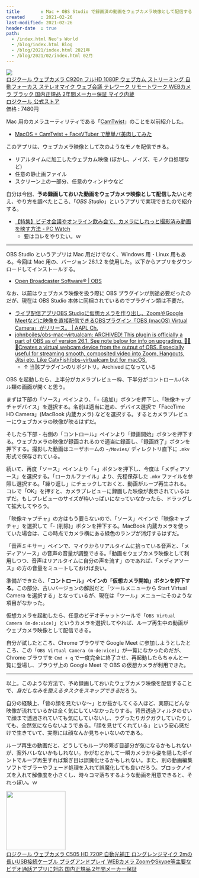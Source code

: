 ```yaml
---
title        : Mac + OBS Studio で録画済の動画をウェブカメラ映像として配信する
created      : 2021-02-26
last-modified: 2021-02-26
header-date  : true
path:
  - /index.html Neo's World
  - /blog/index.html Blog
  - /blog/2021/index.html 2021年
  - /blog/2021/02/index.html 02月
---
```


<div class="ad-rakuten">
  <div class="ad-rakuten-image">
    <a href="https://hb.afl.rakuten.co.jp/hgc/g00tpxd2.waxyc907.g00tpxd2.waxyd071/?pc=https%3A%2F%2Fitem.rakuten.co.jp%2Flogicool%2Fc920n%2F&amp;m=http%3A%2F%2Fm.rakuten.co.jp%2Flogicool%2Fi%2F10000181%2F">
      <img src="https://thumbnail.image.rakuten.co.jp/@0_mall/logicool/cabinet/prd/webcam/c920n/c920n_01r.jpg?_ex=128x128">
    </a>
  </div>
  <div class="ad-rakuten-info">
    <div class="ad-rakuten-title">
      <a href="https://hb.afl.rakuten.co.jp/hgc/g00tpxd2.waxyc907.g00tpxd2.waxyd071/?pc=https%3A%2F%2Fitem.rakuten.co.jp%2Flogicool%2Fc920n%2F&amp;m=http%3A%2F%2Fm.rakuten.co.jp%2Flogicool%2Fi%2F10000181%2F">ロジクール ウェブカメラ C920n フルHD 1080P ウェブカム ストリーミング 自動フォーカス ステレオマイク ウェブ会議 テレワーク リモートワーク WEBカメラ ブラック 国内正規品 2年間メーカー保証 マイク内蔵</a>
    </div>
    <div class="ad-rakuten-shop">
      <a href="https://hb.afl.rakuten.co.jp/hgc/g00tpxd2.waxyc907.g00tpxd2.waxyd071/?pc=https%3A%2F%2Fwww.rakuten.co.jp%2Flogicool%2F&amp;m=http%3A%2F%2Fm.rakuten.co.jp%2Flogicool%2F">ロジクール 公式ストア</a>
    </div>
    <div class="ad-rakuten-price">価格 : 7480円</div>
  </div>
</div>

Mac 用のカメラユーティリティである「[CamTwist](http://camtwiststudio.com/)」のことを以前紹介した。

- [MacOS + CamTwist + FaceVTuber で簡単バ美肉してみた](/blog/2020/05/16-02.html)

このアプリは、ウェブカメラ映像として次のようなモノを配信できる。

- リアルタイムに加工したウェブカム映像 (ぼかし、ノイズ、モノクロ処理など)
- 任意の静止画ファイル
- スクリーン上の一部分、任意のウィンドウなど

自分は今回、**予め録画しておいた動画をウェブカメラ映像として配信したい**と考え、やり方を調べたところ、「*OBS Studio*」というアプリで実現できたので紹介する。

- [【特集】ビデオ会議やオンライン飲み会で、カメラにしれっと撮影済み動画を映す方法 - PC Watch](https://pc.watch.impress.co.jp/docs/topic/feature/1249353.html)
  - 要はコレをやりたい。ｗ

---

OBS Studio というアプリは Mac 用だけでなく、Windows 用・Linux 用もある。今回は Mac 用の、バージョン 26.1.2 を使用した。以下からアプリをダウンロードしてインストールする。

- [Open Broadcaster Software®️ | OBS](https://obsproject.com/)

なお、以前はウェブカメラ映像を扱う際に OBS プラグインが別途必要だったのだが、現在は OBS Studio 本体に同梱されているのでプラグイン類は不要だ。

- [ライブ配信アプリOBS Studioに仮想カメラを作り出し、ZoomやGoogle Meetなどに映像を直接配信できるOBSプラグイン「OBS (macOS) Virtual Camera」がリリース。 | AAPL Ch.](https://applech2.com/archives/20200520-obs-studio-for-mac-virtual-camera-plugin.html)
- [johnboiles/obs-mac-virtualcam: ARCHIVED! This plugin is officially a part of OBS as of version 26.1. See note below for info on upgrading. 🎉🎉🎉Creates a virtual webcam device from the output of OBS. Especially useful for streaming smooth, composited video into Zoom, Hangouts, Jitsi etc. Like CatxFish/obs-virtualcam but for macOS.](https://github.com/johnboiles/obs-mac-virtualcam)
  - ↑ 当該プラグインのリポジトリ。Archived になっている

OBS を起動したら、上半分がカメラプレビュー枠、下半分がコントロールパネル類の画面が開くと思う。

まずは下部の「ソース」ペインより、「+ (追加)」ボタンを押下し、「映像キャプチャデバイス」を選択する。名前は適当に進め、デバイス選択で「FaceTime HD Camera」(MacBook 内蔵カメラ) などを選択する。するとカメラプレビューにウェブカメラの映像が映るはずだ。

そしたら下部・右側の「コントロール」ペインより「録画開始」ボタンを押下する。ウェブカメラの映像が録画されるので適当に録画し、「録画終了」ボタンを押下する。撮影した動画はユーザホームの `~/Movies/` ディレクトリ直下に `.mkv` 形式で保存されている。

続いて、再度「ソース」ペインより「+」ボタンを押下し、今度は「メディアソース」を選択する。「ローカルファイル」より、先程保存した `.mkv` ファイルを参照し選択する。「繰り返し」にチェックしておくと、動画がループ再生される。コレで「OK」を押すと、カメラプレビューに録画した映像が表示されているはずだ。もしプレビューのサイズが枠いっぱいになっていなかったら、ドラッグして拡大してやろう。

「映像キャプチャ」の方はもう要らないので、「ソース」ペインで「映像キャプチャ」を選択して「- (削除)」ボタンを押下する。MacBook 内蔵カメラを使っていた場合は、この時点でカメラ横にある緑色のランプが消灯するはずだ。

「音声ミキサー」ペインで、マイクからリアルタイムに拾っている音声と、「メディアソース」の音声の音量が調整できる。「動画をウェブカメラ映像として利用しつつ、音声はリアルタイムに自分の声を流す」のであれば、「メディアソース」の方の音量をミュートしておけば良い。

準備ができたら、**「コントロール」ペインの「仮想カメラ開始」ボタンを押下する**。この部分、古いバージョンの解説だと「ツールメニューから Start Virtual Camera を選択する」となっているが、現在は「ツール」メニューにそのような項目がなかった。

仮想カメラを起動したら、任意のビデオチャットツールで「`OBS Virtual Camera (m-de:vice)`」というカメラを選択してやれば、ループ再生中の動画がウェブカメラ映像として配信できる。

自分が試したところ、Chrome ブラウザで Google Meet に参加しようとしたところ、この「`OBS Virtual Camera (m-de:vice)`」が一覧になかったのだが、Chrome ブラウザを `Cmd + q` で一度完全に終了させ、再起動したらちゃんと一覧に登場し、ブラウザ上の Google Meet で OBS の仮想カメラが利用できた。

---

以上。このような方法で、予め録画しておいたウェブカメラ映像を配信することで、*身だしなみを整えるタスクをスキップできる*だろう。

自分の経験上、「皆の顔を見たいな〜」とか抜かしてくる人ほど、実際にどんな映像が流れているかは全く気にしていなかったりする。背景透過フィルタのせいで顔まで透過されていても気にしていないし、ラグったりガクガクしていたりしても、全然気にならないようである。「顔を見せてくれている」という安心感だけで生きていて、実際には顔なんか見ちゃいないのである。

ループ再生の動画だと、どうしてもループの繋ぎ目部分が気になるかもしれないが、案外バレないかもしれない。かがむとかして一瞬カメラから姿を隠したポイントでループ再生すれば繋ぎ目は誤魔化せるかもしれない。また、別の動画編集ソフトでブラーやフェード処理を入れて誤魔化しても良いだろう。ブロックノイズを入れて解像度を小さくし、時々コマ落ちするような動画を用意できると、それっぽい。ｗ

<div class="ad-amazon">
  <div class="ad-amazon-image">
    <a href="https://www.amazon.co.jp/dp/B08LYZD32B?tag=neos21-22&amp;linkCode=osi&amp;th=1&amp;psc=1">
      <img src="https://m.media-amazon.com/images/I/4174+cxKHrL._SL160_.jpg" width="160" height="160">
    </a>
  </div>
  <div class="ad-amazon-info">
    <div class="ad-amazon-title">
      <a href="https://www.amazon.co.jp/dp/B08LYZD32B?tag=neos21-22&amp;linkCode=osi&amp;th=1&amp;psc=1">ロジクール ウェブカメラ C505 HD 720P 自動光補正 ロングレンジマイク 2mの長いUSB接続ケーブル プラグアンドプレイ WEBカメラ ZoomやSkype等主要なビデオ通話アプリに対応 国内正規品 2年間メーカー保証</a>
    </div>
  </div>
</div>
